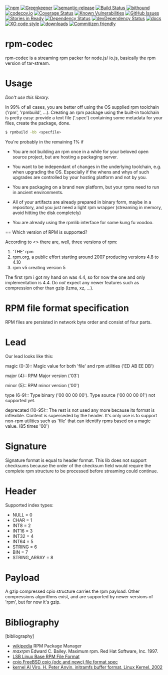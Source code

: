 [![npm](https://img.shields.io/npm/v/rpm-codec.svg)](https://www.npmjs.com/package/rpm-codec)
[![Greenkeeper](https://badges.greenkeeper.io/arlac77/rpm-codec.svg)](https://greenkeeper.io/)
[![semantic-release](https://img.shields.io/badge/%20%20%F0%9F%93%A6%F0%9F%9A%80-semantic--release-e10079.svg)](https://github.com/arlac77/rpm-codec)
[![Build Status](https://secure.travis-ci.org/arlac77/rpm-codec.png)](http://travis-ci.org/arlac77/rpm-codec)
[![bithound](https://www.bithound.io/github/arlac77/rpm-codec/badges/score.svg)](https://www.bithound.io/github/arlac77/rpm-codec)
[![codecov.io](http://codecov.io/github/arlac77/rpm-codec/coverage.svg?branch=master)](http://codecov.io/github/arlac77/rpm-codec?branch=master)
[![Coverage Status](https://coveralls.io/repos/arlac77/rpm-codec/badge.svg)](https://coveralls.io/r/arlac77/rpm-codec)
[![Known Vulnerabilities](https://snyk.io/test/github/arlac77/rpm-codec/badge.svg)](https://snyk.io/test/github/arlac77/rpm-codec)
[![GitHub Issues](https://img.shields.io/github/issues/arlac77/rpm-codec.svg?style=flat-square)](https://github.com/arlac77/rpm-codec/issues)
[![Stories in Ready](https://badge.waffle.io/arlac77/rpm-codec.svg?label=ready&title=Ready)](http://waffle.io/arlac77/rpm-codec)
[![Dependency Status](https://david-dm.org/arlac77/rpm-codec.svg)](https://david-dm.org/arlac77/rpm-codec)
[![devDependency Status](https://david-dm.org/arlac77/rpm-codec/dev-status.svg)](https://david-dm.org/arlac77/rpm-codec#info=devDependencies)
[![docs](http://inch-ci.org/github/arlac77/rpm-codec.svg?branch=master)](http://inch-ci.org/github/arlac77/rpm-codec)
[![XO code style](https://img.shields.io/badge/code_style-XO-5ed9c7.svg)](https://github.com/sindresorhus/xo)
[![downloads](http://img.shields.io/npm/dm/rpm-codec.svg?style=flat-square)](https://npmjs.org/package/rpm-codec)
[![Commitizen friendly](https://img.shields.io/badge/commitizen-friendly-brightgreen.svg)](http://commitizen.github.io/cz-cli/)


rpm-codec
===

rpm-codec is a streaming rpm packer for node.js/ io.js, basically the rpm
version of tar-stream.

Usage
===
_Don't use this library._

In 99% of all cases, you are better off using the OS supplied rpm toolchain
('rpm', 'rpmbuild', ...).
Creating an rpm package using the built-in toolchain is pretty easy: provide a
text file ('.spec')
containing some metadata for your files, create the package, done.

```sh
$ rpmbuild -bb <specfile>
```

You're probably in the remaining 1% if

* You are not building an rpm once in a while for your beloved open source
project, but are hosting a packaging server.
* You want to be independant of changes in the underlying toolchain, e.g. when
upgrading the OS.
Especially if the whens and whys of such upgrades are controlled by your hosting
platform and not by you.

* You are packaging on a brand new platform, but your rpms need to run in
ancient environments.
* All of your artifacts are already prepared in binary form, maybe in a
repository, and you just need a light rpm wrapper (streaming in memory, avoid
hitting the disk completely)
* You are already using the rpmlib interface for some kung fu voodoo.

== Which version of RPM is supported?

According to <<wikipedia>> there are, well, three versions of rpm:

1. 'THE' rpm
2. rpm.org, a public effort starting around 2007 producing versions 4.8 to 4.10
3. rpm v5 creating version 5

The first rpm i got my hand on was 4.4, so for now the one and only
implementation is 4.4.
Do _not_ expect any newer features such as compression other than gzip (lzma,
xz, ...).

RPM file format specification
===

RPM files are persisted in network byte order and consist of four parts.

Lead
===

Our lead looks like this:

magic (0-3)::
Magic value for both 'file' and rpm utilities ('ED AB EE DB')

major (4)::
RPM Major version ('03')

minor (5)::
RPM minor version ('00')

type (6-9)::
Type binary ('00 00 00 00').
Type source ('00 00 00 01') not supported yet.

deprecated (10-95)::
The rest is not used any more because its format is inflexible.
Content is superseded by the header.
It's only use is to support non-rpm utilities such as 'file' that can identify
rpms based on a magic value.
(85 times '00')

Signature
===

Signature format is equal to header format.
This lib does not support checksums because the order of the checksum field
would require the complete rpm structure to be processed before streaming could
continue.

Header
===

Supported index types:

- NULL = 0
- CHAR = 1
- INT8 = 2
- INT16 = 3
- INT32 = 4
- INT64 = 5
- STRING = 6
- BIN = 7
- STRING_ARRAY = 8

Payload
===

A gzip compressed cpio structure carries the rpm payload. Other compressions
algorithms exist, and are supported by newer versions of 'rpm', but for now it's
gzip.

Bibliography
===

[bibliography]
- [wikipedia](http://en.wikipedia.org/wiki/RPM_Package_Manager)
RPM Package Manager
- _maxrpm_ Edward C. Bailey. Maximum rpm. Red Hat Software, Inc. 1997.
- [LSB Linux Base RPM File Format](http://refspecs.linuxbase.org/LSB_3.1.1/LSB-Core-generic/LSB-Core-generic/pkgformat.html)
- [cpio FreeBSD cpio (odc and newc) file format spec](http://people.freebsd.org/%7Ekientzle/libarchive/man/cpio.5.txt)
- [kernel Al Viro, H. Peter Anvin. initramfs buffer format. Linux Kernel. 2002](https://www.kernel.org/doc/Documentation/early-userspace/buffer-format.txt)
